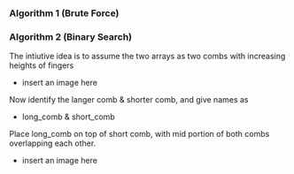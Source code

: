 ### Algorithm 1 (Brute Force)



### Algorithm 2 (Binary Search)

The intiutive idea is to assume the two arrays as two combs with 
increasing heights of fingers

- insert an image here

Now identify the langer comb & shorter comb, and give names as
- long_comb & short_comb

Place long_comb on top of short comb, 
with mid portion of both combs overlapping each other.

- insert an image here

